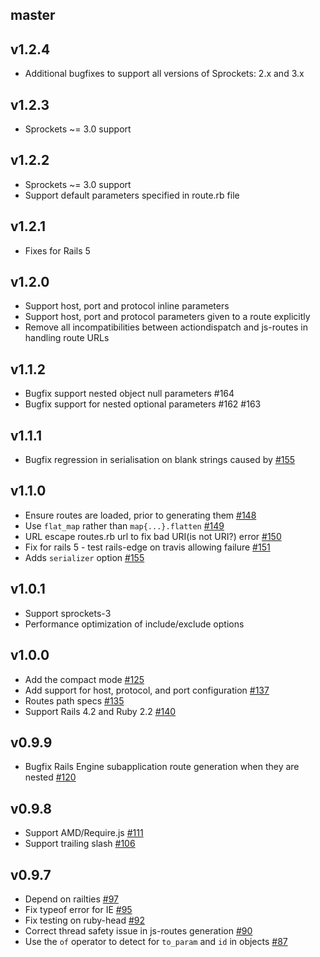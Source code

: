 ## master

## v1.2.4

* Additional bugfixes to support all versions of Sprockets: 2.x and 3.x

## v1.2.3

* Sprockets ~= 3.0 support

## v1.2.2

* Sprockets ~= 3.0 support
* Support default parameters specified in route.rb file

## v1.2.1

* Fixes for Rails 5

## v1.2.0

* Support host, port and protocol inline parameters
* Support host, port and protocol parameters given to a route explicitly
* Remove all incompatibilities between actiondispatch and js-routes in handling route URLs

## v1.1.2

* Bugfix support nested object null parameters #164
* Bugfix support for nested optional parameters #162 #163

## v1.1.1

* Bugfix regression in serialisation on blank strings caused by [#155](https://github.com/railsware/js-routes/pull/155/files)

## v1.1.0

* Ensure routes are loaded, prior to generating them [#148](https://github.com/railsware/js-routes/pull/148)
* Use `flat_map` rather than `map{...}.flatten` [#149](https://github.com/railsware/js-routes/pull/149)
* URL escape routes.rb url to fix bad URI(is not URI?) error [#150](https://github.com/railsware/js-routes/pull/150)
* Fix for rails 5 - test rails-edge on travis allowing failure [#151](https://github.com/railsware/js-routes/pull/151)
* Adds `serializer` option [#155](https://github.com/railsware/js-routes/pull/155/files)

## v1.0.1

* Support sprockets-3
* Performance optimization of include/exclude options

## v1.0.0

 * Add the compact mode [#125](https://github.com/railsware/js-routes/pull/125)
 * Add support for host, protocol, and port configuration [#137](https://github.com/railsware/js-routes/pull/137)
 * Routes path specs [#135](https://github.com/railsware/js-routes/pull/135)
 * Support Rails 4.2 and Ruby 2.2 [#140](https://github.com/railsware/js-routes/pull/140)

## v0.9.9

* Bugfix Rails Engine subapplication route generation when they are nested [#120](https://github.com/railsware/js-routes/pull/120)

## v0.9.8

* Support AMD/Require.js [#111](https://github.com/railsware/js-routes/pull/111)
* Support trailing slash [#106](https://github.com/railsware/js-routes/pull/106)

## v0.9.7

* Depend on railties [#97](https://github.com/railsware/js-routes/pull/97)
* Fix typeof error for IE [#95](https://github.com/railsware/js-routes/pull/95)
* Fix testing on ruby-head [#92](https://github.com/railsware/js-routes/pull/92)
* Correct thread safety issue in js-routes generation [#90](https://github.com/railsware/js-routes/pull/90)
* Use the `of` operator to detect for `to_param` and `id` in objects [#87](https://github.com/railsware/js-routes/pull/87)
